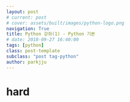 ```yaml
---
layout: post
# current: post
# cover: assets/built/images/python-logo.png
navigation: True
title: Python 강좌(1) - Python 기본
# date: 2018-09-27 16:40:00
tags: [python]
class: post-template
subclass: "post tag-python"
author: parkjju
---
```


# hard
